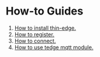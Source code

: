 # How-to Guides

1. [How to install thin-edge.](./002_installation.md)
2. [How to register.](./003_registration.md)
3. [How to connect.](./004_connect.md)
4. [How to use tedge mqtt module.](./005_pub_sub.md)
